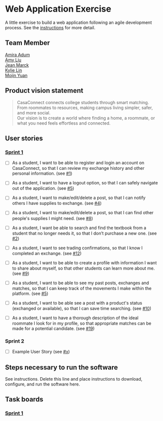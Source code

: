 # Web Application Exercise

A little exercise to build a web application following an agile development process. See the [instructions](instructions.md) for more detail.

## Team Member

[Amira Adum](https://github.com/amiraadum)  
[Amy Liu](https://github.com/Amyliu2003)  
[Jean Marck](https://github.com/Jeanmarck12)  
[Kylie Lin](https://github.com/kylin1209)  
[Mojin Yuan](https://github.com/Mojin-Yuan)  


## Product vision statement

> CasaConnect connects college students through smart matching. From roommates to resources,  making campus living simpler, safer, and more social.  
> Our vision is to create a world where finding a home, a roommate, or what you need feels effortless and connected.

## User stories

### **[Sprint 1](https://github.com/swe-students-fall2025/2-web-app-ctrl-squad/issues)**

- [ ] As a student, I want to be able to register and login an account on CasaConnect, so that I can review my exchange history and other personal information. (see [#1](/../../issues/1))

- [ ] As a student, I want to have a logout option, so that I can safely navigate out of the application. (see [#5](/../../issues/5))

- [ ] As a student, I want to make/edit/delete a post, so that I can notify others I have supplies to exchange. (see [#4](/../../issues/4))

- [ ] As a student, I want to make/edit/delete a post, so that I can find other people's supplies I might need. (see [#8](/../../issues/8))

- [ ] As a student, I want be able to search and find the textbook from a student that no longer needs it, so that I don’t purchase a new one. (see [#2](/../../issues/2))

- [ ] As a student, I want to see trading confirmations, so that I know I completed an exchange. (see [#12](/../../issues/12))

- [ ] As a student, I want to be able to create a profile with information I want to share about myself, so that other students can learn more about me. (see [#9](/../../issues/9))

- [ ] As a student, I want to be able to see my past posts, exchanges and matches, so that I can keep track of the movements I make within the platform. (see [#5](/../../issues/6))

- [ ] As a student, I want to be able see a post with a product's status (exchanged or available), so that I can save time searching. (see [#10](/../../issues/10))

- [ ] As a student, I want to have a thorough description of the ideal roommate I look for in my profile, so that appropriate matches can be made for a potential candidate. (see [#19](https://github.com/swe-students-fall2025/2-web-app-ctrl-squad/issues/19))

### Sprint 2

- [ ] Example User Story (see [#x](/../../issues/x))

## Steps necessary to run the software

See instructions. Delete this line and place instructions to download, configure, and run the software here.

## Task boards

### **[Sprint 1](https://github.com/orgs/swe-students-fall2025/projects/5)**


